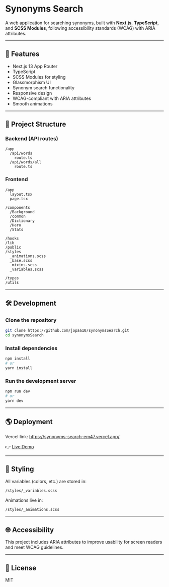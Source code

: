 # Synonyms Search

A web application for searching synonyms, built with **Next.js**, **TypeScript**, and **SCSS Modules**, following accessibility standards (WCAG) with ARIA attributes.

---

## 🚀 Features

- Next.js 13 App Router
- TypeScript
- SCSS Modules for styling
- Glassmorphism UI
- Synonym search functionality
- Responsive design
- WCAG-compliant with ARIA attributes
- Smooth animations

---

## 📁 Project Structure

### Backend (API routes)

```plaintext
/app
  /api/words
    route.ts
  /api/words/all
    route.ts
```

### Frontend

```plaintext
/app
  layout.tsx
  page.tsx

/components
  /Background
  /common
  /Dictionary
  /Hero
  /Stats

/hooks
/lib
/public
/styles
  _animations.scss
  _base.scss
  _mixins.scss
  _variables.scss

/types
/utils
```

---

## 🛠️ Development

### Clone the repository

```bash
git clone https://github.com/jopaa10/synonymsSearch.git
cd synonymsSearch
```

### Install dependencies

```bash
npm install
# or
yarn install
```

### Run the development server

```bash
npm run dev
# or
yarn dev
```

---

## 🌎 Deployment

Vercel link: https://synonyms-search-em47.vercel.app/

👉 [Live Demo](https://synonyms-search-em47.vercel.app/)

---

## 🎨 Styling

All variables (colors, etc.) are stored in:

```bash
/styles/_variables.scss
```

Animations live in:

```bash
/styles/_animations.scss
```

---

## 🌐 Accessibility

This project includes ARIA attributes to improve usability for screen readers and meet WCAG guidelines.

---

## 📄 License

MIT
